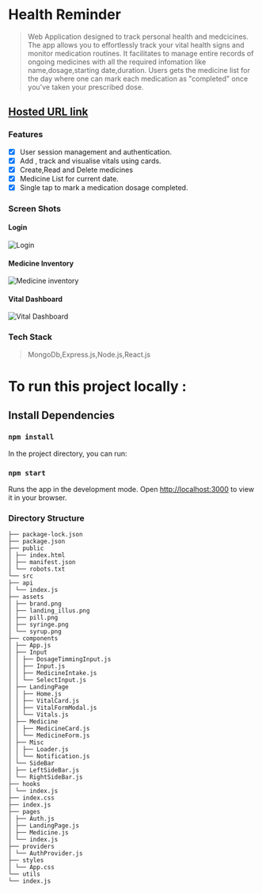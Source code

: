 # Health Reminder

> Web Application designed to track personal health and medcicines.
> The app allows you to effortlessly track your vital health signs and monitor medication routines.
> It facilitates to manage entire records of ongoing medicines with all the required infomation like name,dosage,starting date,duration.
> Users gets the medicine list for the day where one can mark
> each medication as "completed" once you've taken your prescribed dose.

## [Hosted URL link](https://selfhelp-india.netlify.app/)

### Features

- [x] User session management and authentication.
- [x] Add , track and visualise vitals using cards.
- [x] Create,Read and Delete medicines
- [x] Medicine List for current date.
- [x] Single tap to mark a medication dosage completed.

### Screen Shots

#### Login

![Login](https://github.com/shoaib9430/Health-App/assets/48713756/1dacdea5-bca8-4d85-9db2-978f7be648cf)

#### Medicine Inventory

![Medicine inventory](https://github.com/shoaib9430/Health-App/assets/48713756/b069fe56-a544-4199-adc0-784a2d46eb86)

#### Vital Dashboard

![Vital Dashboard](https://github.com/shoaib9430/Health-App/assets/48713756/bafc8350-c554-4d5f-89af-93c95d2fa704)

### Tech Stack

> MongoDb,Express.js,Node.js,React.js

# To run this project locally :

## Install Dependencies

### `npm install`

In the project directory, you can run:

### `npm start`

Runs the app in the development mode.
Open [http://localhost:3000](http://localhost:3000) to view it in your browser.

### Directory Structure

```
├── package-lock.json
├── package.json
├── public
│ ├── index.html
│ ├── manifest.json
│ └── robots.txt
└── src
├── api
│ └── index.js
├── assets
│ ├── brand.png
│ ├── landing_illus.png
│ ├── pill.png
│ ├── syringe.png
│ └── syrup.png
├── components
│ ├── App.js
│ ├── Input
│ │ ├── DosageTimmingInput.js
│ │ ├── Input.js
│ │ ├── MedicineIntake.js
│ │ └── SelectInput.js
│ ├── LandingPage
│ │ ├── Home.js
│ │ ├── VitalCard.js
│ │ ├── VitalFormModal.js
│ │ └── Vitals.js
│ ├── Medicine
│ │ ├── MedicineCard.js
│ │ └── MedicineForm.js
│ ├── Misc
│ │ ├── Loader.js
│ │ └── Notification.js
│ └── SideBar
│ ├── LeftSideBar.js
│ └── RightSideBar.js
├── hooks
│ └── index.js
├── index.css
├── index.js
├── pages
│ ├── Auth.js
│ ├── LandingPage.js
│ ├── Medicine.js
│ └── index.js
├── providers
│ └── AuthProvider.js
├── styles
│ └── App.css
└── utils
└── index.js
```
